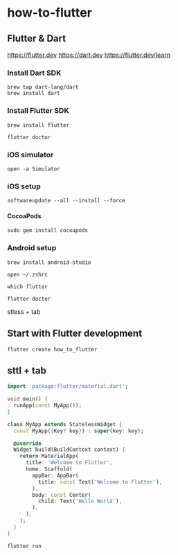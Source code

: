 # how-to-flutter

## Flutter & Dart

https://flutter.dev
https://dart.dev 
https://flutter.dev/learn


### Install Dart SDK


```shell
brew tap dart-lang/dart
brew install dart
```

### Install Flutter SDK

```shell
brew install flutter
```


```shell
flutter doctor
```

### iOS simulator


```
open -a Simulator
```

### iOS setup

```shell
softwareupdate --all --install --force
```

#### CocoaPods

```shell
sudo gem install cocoapods
```


### Android setup


```shell
brew install android-studio
```

```shell
open ~/.zshrc

which flutter 
```

```shell
flutter doctor
```

stless + tab 

## Start with Flutter development


```shell
flutter create how_to_flutter
```

## sttl + tab 

```dart
import 'package:flutter/material.dart';

void main() {
  runApp(const MyApp());
}

class MyApp extends StatelessWidget {
  const MyApp({Key? key}) : super(key: key);

  @override
  Widget build(BuildContext context) {
    return MaterialApp(
      title: 'Welcome to Flutter',
      home: Scaffold(
        appBar: AppBar(
          title: const Text('Welcome to Flutter'),
        ),
        body: const Center(
          child: Text('Hello World'),
        ),
      ),
    );
  }
}
```

```shell
flutter run
```

